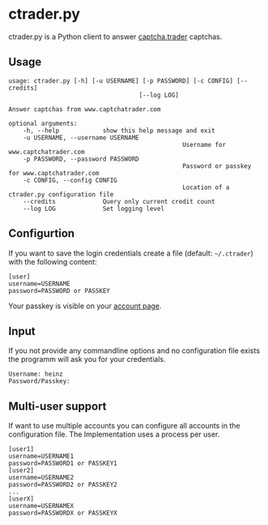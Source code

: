 # ctrader.py

ctrader.py is a Python client to answer [captcha.trader](http://www.captchatrader.com) captchas.

## Usage
	usage: ctrader.py [-h] [-u USERNAME] [-p PASSWORD] [-c CONFIG] [--credits]
										[--log LOG]

	Answer captchas from www.captchatrader.com

	optional arguments:
		-h, --help            show this help message and exit
		-u USERNAME, --username USERNAME
													Username for www.captchatrader.com
		-p PASSWORD, --password PASSWORD
													Password or passkey for www.captchatrader.com
		-c CONFIG, --config CONFIG
													Location of a ctrader.py configuration file
		--credits             Query only current credit count
		--log LOG             Set logging level

## Configurtion
If you want to save the login credentials create a file (default: `~/.ctrader`) with the following content:

	[user]
	username=USERNAME
	password=PASSWORD or PASSKEY

Your passkey is visible on your [account page](http://www.captchatrader.com/account/).

## Input
If you not provide any commandline options and no configuration file exists the programm will ask you for your credentials.

	Username: heinz
	Password/Passkey: 

## Multi-user support
If want to use multiple accounts you can configure all accounts in the configuration file. The Implementation uses a process per user.

	[user1]
	username=USERNAME1
	password=PASSWORD1 or PASSKEY1
	[user2]
	username=USERNAME2
	password=PASSWORD2 or PASSKEY2
	...
	[userX]
	username=USERNAMEX
	password=PASSWORDX or PASSKEYX
